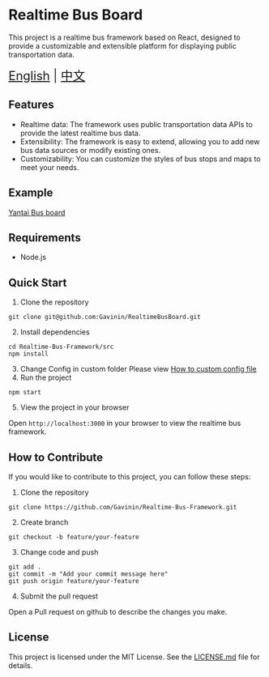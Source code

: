 # Realtime Bus Board

This project is a realtime bus framework based on React, designed to provide a customizable and extensible platform for displaying public transportation data.

<div style="font-size: 1.5rem;">
  <a href="./README.md">English</a> | <a href="./README_ZH.md">中文</a>
</div>

## Features

- Realtime data: The framework uses public transportation data APIs to provide the latest realtime bus data.
- Extensibility: The framework is easy to extend, allowing you to add new bus data sources or modify existing ones.
- Customizability: You can customize the styles of bus stops and maps to meet your needs.

## Example
[Yantai Bus board](http://ytbus.gavinin.space/)

## Requirements
- Node.js

## Quick Start

1. Clone the repository
```shell
git clone git@github.com:Gavinin/RealtimeBusBoard.git
```
2. Install dependencies
```shell
cd Realtime-Bus-Framework/src
npm install
```
3. Change Config in custom folder
   Please view  [How to custom config file](./documents/how_to_custom_api.md)
4. Run the project
```shell
npm start
```
5. View the project in your browser

Open `http://localhost:3000` in your browser to view the realtime bus framework.

## How to Contribute

If you would like to contribute to this project, you can follow these steps:

1. Clone the repository
```shell
git clone https://github.com/Gavinin/Realtime-Bus-Framework.git
```
2. Create branch
```shell
git checkout -b feature/your-feature
```
3. Change code and push
```shell
git add .
git commit -m "Add your commit message here"
git push origin feature/your-feature
```
4. Submit the pull request

Open a Pull request on github to describe the changes you make.

## License

This project is licensed under the MIT License. See the [LICENSE.md](LICENSE.md) file for details.

